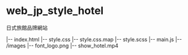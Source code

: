 # web_jp_style_hotel
日式旅館品牌網站

|-- index.html 
|-- style.css 
|-- style.css.map 
|-- style.scss 
|-- main.js 
|-- /images 
    |-- font_logo.png 
    |-- show_hotel.mp4
